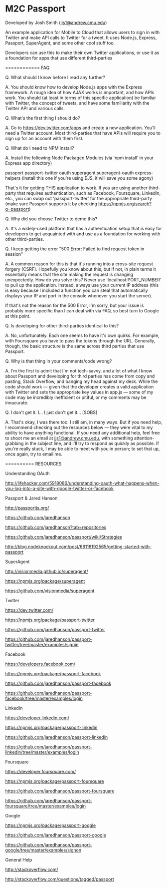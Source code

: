 M2C Passport
============

Developed by Josh Smith (jjs1@andrew.cmu.edu)

An example application for Mobile to Cloud that allows users 
to sign in with Twitter and make API calls to Twitter for a tweet.
It uses Node.js, Express, Passport, SuperAgent, and some other
cool stuff too.

Developers can use this to make their own Twitter applications,
or use it as a foundation for apps that use different third-parties

============
FAQ

Q. What should I know before I read any further?

A. You should know how to develop Node.js apps with the Express framework. A rough idea of how AJAX works is
   important, and how APIs work. You should (at least in terms of this specific application) be familiar
   with Twitter, the concept of tweets, and have some familiarity with the Twitter API and various calls.


Q. What's the first thing I should do?

A. Go to https://dev.twitter.com/apps and create a new application. You'll need a Twitter account.
   Most third-parties that have APIs will require you to sign up for an account with them first.


Q. What do I need to NPM install?

A. Install the following Node Packaged Modules (via 'npm install' in your Express app directory)
   
   passport
   passport-twitter
   oauth
   superagent
   superagent-oauth
   express-helpers   (install this one if you're using EJS, it will save you some agony)
   
   That's it for getting THIS application to work. If you are using another third-party that requires
   authentication, such as Facebook, Foursquare, LinkedIn, etc., you can swap out 'passport-twitter'
   for the appropriate third-party (make sure Passport supports it by checking https://npmjs.org/search?q=passport)
 

Q. Why did you choose Twitter to demo this?

A. It's a widely-used platform that has a authentication setup that is easy for developers to get
   acquainted with and use as a foundation for working with other third-parties.


Q. I keep getting the error "500 Error: Failed to find request token in session"

A. A common reason for this is that it's running into a cross-site request forgery (CSRF). Hopefully you know
   about this, but if not, in plain terms it essentially means that the site making the request is changing
   unexpectedly. How do you solve this? Never use 'localhost:PORT_NUMBER' to pull up the application. Instead,
   always use your current IP address (this is easy because I included a function you can steal that automatically
   displays your IP and port in the console whenever you start the server).

   If that's not the reason for the 500 Error, I'm sorry, but your issue is probably more specific than I can
   deal with via FAQ, so best turn to Google at this point.


Q. Is developing for other third-parties identical to this?

A. No, unfortunately. Each one seems to have it's own quirks. For example, with Foursquare you have to
   pass the tokens through the URL. Generally, though, the basic structure is the same across third parties
   that use Passport.


Q. Why is that thing in your comments/code wrong?

A. I'm the first to admit that I'm not tech-savvy, and a lot of what I know about Passport and developing for
   third parties has come from copy and pasting, Stack Overflow, and banging my head against my desk. While the
   code should work — given that the developer creates a valid application with Twitter and sets the appropriate
   key values in app.js — some of my code may be incredibly inefficient or pitiful, or my comments may be innacurate.


Q. I don't get it. I... I just don't get it... [SOBS]

A. That's okay, I was there too. I still am, in many ways. But if you need help, I recommend checking out the 
   resources below — they were vital to my ability to have anything functional. If you need any additional help,
   feel free to shoot me an email at jjs1@andrew.cmu.edu, with something attention-grabbing in the subject line,
   and I'll try to respond as quickly as possible. If you're really stuck, I may be able to meet with you in person;
   to set that up, once again, try to email me.


==========
RESOURCES

Understanding OAuth

http://lifehacker.com/5918086/understanding-oauth-what-happens-when-you-log-into-a-site-with-google-twitter-or-facebook


Passport & Jared Hanson

http://passportjs.org/

https://github.com/jaredhanson

https://github.com/jaredhanson?tab=repositories

https://github.com/jaredhanson/passport/wiki/Strategies

http://blog.nodeknockout.com/post/66118192565/getting-started-with-passport


SuperAgent

http://visionmedia.github.io/superagent/

https://npmjs.org/package/superagent

https://github.com/visionmedia/superagent


Twitter

https://dev.twitter.com/

https://npmjs.org/package/passport-twitter

https://github.com/jaredhanson/passport-twitter

https://github.com/jaredhanson/passport-twitter/tree/master/examples/signin


Facebook

https://developers.facebook.com/

https://npmjs.org/package/passport-facebook

https://github.com/jaredhanson/passport-facebook

https://github.com/jaredhanson/passport-facebook/tree/master/examples/login


LinkedIn

https://developer.linkedin.com/

https://npmjs.org/package/passport-linkedin

https://github.com/jaredhanson/passport-linkedin

https://github.com/jaredhanson/passport-linkedin/tree/master/examples/login


Foursquare

https://developer.foursquare.com/

https://npmjs.org/package/passport-foursquare

https://github.com/jaredhanson/passport-foursquare

https://github.com/jaredhanson/passport-foursquare/tree/master/examples/login


Google

https://npmjs.org/package/passport-google

https://github.com/jaredhanson/passport-google

https://github.com/jaredhanson/passport-google/tree/master/examples/signon


General Help

http://stackoverflow.com/

http://stackoverflow.com/questions/tagged/passport










